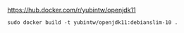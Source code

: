 https://hub.docker.com/r/yubintw/openjdk11

```
sudo docker build -t yubintw/openjdk11:debianslim-10 .
```